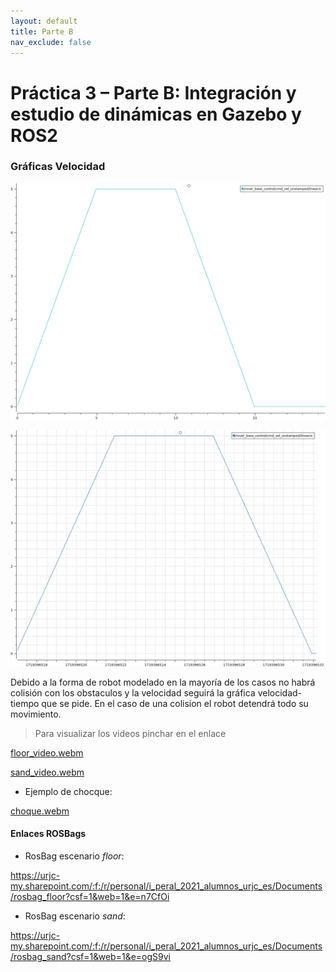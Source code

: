 ```yaml
---
layout: default
title: Parte B
nav_exclude: false
---
```

# Práctica 3 – Parte B: Integración y estudio de dinámicas en Gazebo y ROS2

### Gráficas Velocidad

![grafica_floor](https://github.com/iperal2021/blog_p3_msr/blob/main/docs/Parte_B/assets/img/plot_floor.png)


![grafica_sand](https://github.com/iperal2021/blog_p3_msr/blob/main/docs/Parte_B/assets/img/plot_sand.png)

Debido a la forma de robot modelado en la mayoría de los casos no habrá colisión con los obstaculos y la velocidad seguirá la gráfica velocidad-tiempo que se pide. En el caso de una colision el robot detendrá todo su movimiento.

> Para visualizar los videos pinchar en el enlace

[floor_video.webm](https://github.com/iperal2021/blog_p3_msr/assets/113594702/ae302602-c657-445c-a63b-ab655b2eabfa)


[sand_video.webm](https://github.com/iperal2021/blog_p3_msr/assets/113594702/efa89f11-5fb5-4177-91c2-0a974c52890c)

* Ejemplo de chocque:

[choque.webm](https://github.com/iperal2021/blog_p3_msr/assets/113594702/123d0f1c-b3a9-4951-8a1a-7ce4570ffd17)

#### Enlaces ROSBags

* RosBag escenario *floor*:

https://urjc-my.sharepoint.com/:f:/r/personal/i_peral_2021_alumnos_urjc_es/Documents/rosbag_floor?csf=1&web=1&e=n7CfOi

* RosBag escenario *sand*:

https://urjc-my.sharepoint.com/:f:/r/personal/i_peral_2021_alumnos_urjc_es/Documents/rosbag_sand?csf=1&web=1&e=ogS9vi